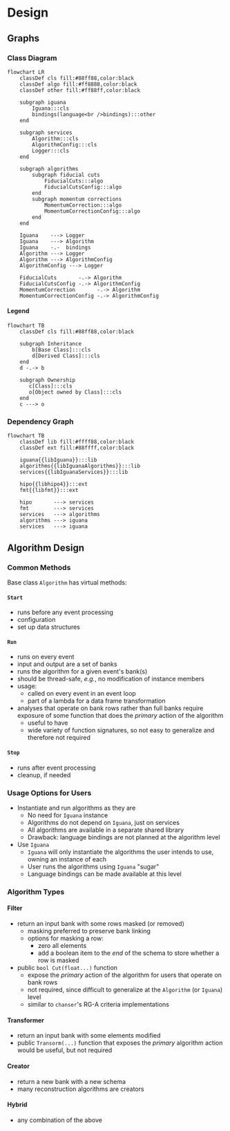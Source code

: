 # Design

## Graphs

### Class Diagram

```mermaid
flowchart LR
    classDef cls fill:#88ff88,color:black
    classDef algo fill:#ff8888,color:black
    classDef other fill:#ff88ff,color:black

    subgraph iguana
        Iguana:::cls
        bindings(language<br />bindings):::other
    end

    subgraph services
        Algorithm:::cls
        AlgorithmConfig:::cls
        Logger:::cls
    end

    subgraph algorithms
        subgraph fiducial cuts
            FiducialCuts:::algo
            FiducialCutsConfig:::algo
        end
        subgraph momentum corrections
            MomentumCorrection:::algo
            MomentumCorrectionConfig:::algo
        end
    end

    Iguana    ---> Logger
    Iguana    ---> Algorithm
    Iguana    -.-  bindings
    Algorithm ---> Logger
    Algorithm ---> AlgorithmConfig
    AlgorithmConfig ---> Logger

    FiducialCuts       -.-> Algorithm
    FiducialCutsConfig -.-> AlgorithmConfig
    MomentumCorrection       -.-> Algorithm
    MomentumCorrectionConfig -.-> AlgorithmConfig
```

#### Legend

```mermaid
flowchart TB
    classDef cls fill:#88ff88,color:black

    subgraph Inheritance 
        b[Base Class]:::cls
        d[Derived Class]:::cls
    end
    d -.-> b

    subgraph Ownership
       c[Class]:::cls
       o[Object owned by Class]:::cls
    end
    c ---> o
```

### Dependency Graph

```mermaid
flowchart TB
    classDef lib fill:#ffff88,color:black
    classDef ext fill:#88ffff,color:black

    iguana{{libIguana}}:::lib
    algorithms{{libIguanaAlgorithms}}:::lib
    services{{libIguanaServices}}:::lib

    hipo{{libhipo4}}:::ext
    fmt{{libfmt}}:::ext

    hipo       ---> services
    fmt        ---> services
    services   ---> algorithms
    algorithms ---> iguana
    services   ---> iguana
```

## Algorithm Design

### Common Methods

Base class `Algorithm` has virtual methods:

#### `Start`
- runs before any event processing
- configuration
- set up data structures

#### `Run`
- runs on every event
- input and output are a set of banks
- runs the algorithm for a given event's bank(s)
- should be thread-safe, _e.g._, no modification of instance members
- usage:
    - called on every event in an event loop
    - part of a lambda for a data frame transformation
- analyses that operate on bank rows rather than full banks require exposure
  of some function that does the _primary_ action of the algorithm
    - useful to have
    - wide variety of function signatures, so not easy to generalize and therefore not required

#### `Stop`
- runs after event processing
- cleanup, if needed


### Usage Options for Users

- Instantiate and run algorithms as they are
    - No need for `Iguana` instance
    - Algorithms do not depend on `Iguana`, just on services
    - All algorithms are available in a separate shared library
    - Drawback: language bindings are not planned at the algorithm level
- Use `Iguana`
    - `Iguana` will only instantiate the algorithms the user intends to use, owning
      an instance of each
    - User runs the algorithms using `Iguana` "sugar"
    - Language bindings can be made available at this level


### Algorithm Types

#### Filter
- return an input bank with some rows masked (or removed)
    - masking preferred to preserve bank linking
    - options for masking a row:
        - zero all elements
        - add a boolean item to the _end_ of the schema to store whether a row is masked
- public `bool Cut(float...)` function
    - expose the _primary_ action of the algorithm for users that operate on bank rows
    - not required, since difficult to generalize at the `Algorithm` (or `Iguana`) level
    - similar to `chanser`'s RG-A criteria implementations

#### Transformer
- return an input bank with some elements modified
- public `Transorm(...)` function that exposes the _primary_ algorithm action would be useful,
  but not required

#### Creator
- return a new bank with a new schema
- many reconstruction algorithms are creators

#### Hybrid
- any combination of the above
